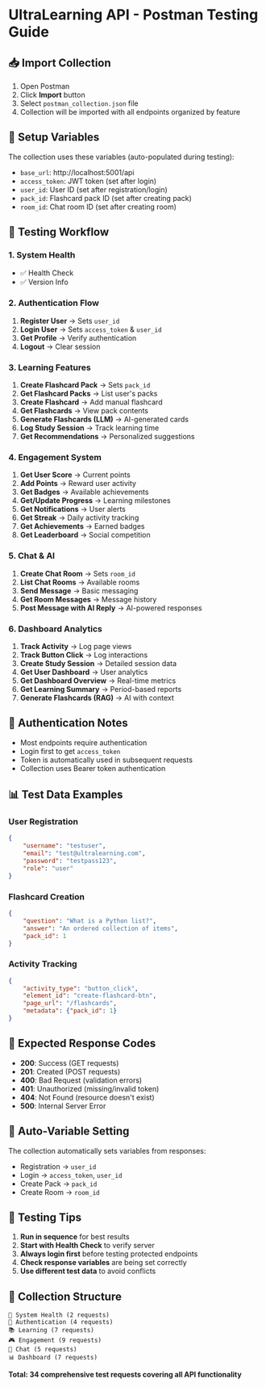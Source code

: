 # UltraLearning API - Postman Testing Guide

## 📥 Import Collection

1. Open Postman
2. Click **Import** button
3. Select `postman_collection.json` file
4. Collection will be imported with all endpoints organized by feature

## 🔧 Setup Variables

The collection uses these variables (auto-populated during testing):
- `base_url`: http://localhost:5001/api
- `access_token`: JWT token (set after login)
- `user_id`: User ID (set after registration/login)
- `pack_id`: Flashcard pack ID (set after creating pack)
- `room_id`: Chat room ID (set after creating room)

## 🚀 Testing Workflow

### 1. System Health
- ✅ Health Check
- ✅ Version Info

### 2. Authentication Flow
1. **Register User** → Sets `user_id`
2. **Login User** → Sets `access_token` & `user_id`
3. **Get Profile** → Verify authentication
4. **Logout** → Clear session

### 3. Learning Features
1. **Create Flashcard Pack** → Sets `pack_id`
2. **Get Flashcard Packs** → List user's packs
3. **Create Flashcard** → Add manual flashcard
4. **Get Flashcards** → View pack contents
5. **Generate Flashcards (LLM)** → AI-generated cards
6. **Log Study Session** → Track learning time
7. **Get Recommendations** → Personalized suggestions

### 4. Engagement System
1. **Get User Score** → Current points
2. **Add Points** → Reward user activity
3. **Get Badges** → Available achievements
4. **Get/Update Progress** → Learning milestones
5. **Get Notifications** → User alerts
6. **Get Streak** → Daily activity tracking
7. **Get Achievements** → Earned badges
8. **Get Leaderboard** → Social competition

### 5. Chat & AI
1. **Create Chat Room** → Sets `room_id`
2. **List Chat Rooms** → Available rooms
3. **Send Message** → Basic messaging
4. **Get Room Messages** → Message history
5. **Post Message with AI Reply** → AI-powered responses

### 6. Dashboard Analytics
1. **Track Activity** → Log page views
2. **Track Button Click** → Log interactions
3. **Create Study Session** → Detailed session data
4. **Get User Dashboard** → User analytics
5. **Get Dashboard Overview** → Real-time metrics
6. **Get Learning Summary** → Period-based reports
7. **Generate Flashcards (RAG)** → AI with context

## 🔐 Authentication Notes

- Most endpoints require authentication
- Login first to get `access_token`
- Token is automatically used in subsequent requests
- Collection uses Bearer token authentication

## 📊 Test Data Examples

### User Registration
```json
{
    "username": "testuser",
    "email": "test@ultralearning.com", 
    "password": "testpass123",
    "role": "user"
}
```

### Flashcard Creation
```json
{
    "question": "What is a Python list?",
    "answer": "An ordered collection of items",
    "pack_id": 1
}
```

### Activity Tracking
```json
{
    "activity_type": "button_click",
    "element_id": "create-flashcard-btn",
    "page_url": "/flashcards",
    "metadata": {"pack_id": 1}
}
```

## 🎯 Expected Response Codes

- **200**: Success (GET requests)
- **201**: Created (POST requests)
- **400**: Bad Request (validation errors)
- **401**: Unauthorized (missing/invalid token)
- **404**: Not Found (resource doesn't exist)
- **500**: Internal Server Error

## 🔄 Auto-Variable Setting

The collection automatically sets variables from responses:
- Registration → `user_id`
- Login → `access_token`, `user_id`
- Create Pack → `pack_id`
- Create Room → `room_id`

## 🧪 Testing Tips

1. **Run in sequence** for best results
2. **Start with Health Check** to verify server
3. **Always login first** before testing protected endpoints
4. **Check response variables** are being set correctly
5. **Use different test data** to avoid conflicts

## 📝 Collection Structure

```
🏥 System Health (2 requests)
🔐 Authentication (4 requests)
📚 Learning (7 requests)
🎮 Engagement (9 requests)
🤖 Chat (5 requests)
📊 Dashboard (7 requests)
```

**Total: 34 comprehensive test requests covering all API functionality**